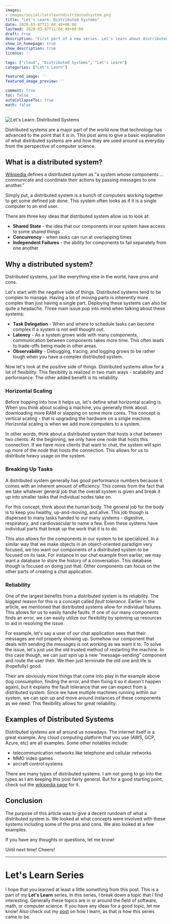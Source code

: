 ```yaml
---
images:
- images/social/letslearndistributedsystem.png
title: "Let's Learn: Distributed Systems"
date: 2020-03-07T11:04:49+08:00
lastmod: 2020-03-07T11:04:49+08:00
draft: true
description: "First part of a new series. Let's learn about distributed systems!"
show_in_homepage: true
show_description: true
license: ''

tags: ["cloud", "Distributed Systems", "Let's Learn"]
categories: ["Let's Learn"]

featured_image: ''
featured_image_preview: ''

comment: true
toc: false
autoCollapseToc: true
math: false
---
```


![Let's Learn: Distributed Systems](/images/social/letslearndistributedsystem.png)

Distributed systems are a major part of the world now that technology has advanced to the point that it is in. This post aims to give a basic explanation of what distributed systems are and how they are used around us everyday from the perspective of computer science.

## What is a distributed system?

[Wikipedia ](https://en.wikipedia.org/wiki/Distributed_computing)  defines a distributed system as "a system whose components ... communicate and coordinate their actions by passing messages to one another."

Simply put, a distributed system is a bunch of computers working together to get some defined job done. This system often looks as if it is a single computer to an end user.

There are three key ideas that distributed system allow us to look at: 

 - **Shared State** - the idea that our components in our system have access to some shared things
 - **Concurrency** - when tasks can run at overlapping times
 - **Independent Failures** - the ability for components to fail separately from one another

## Why a distributed system?

Distributed systems, just like everything else in the world, have pros and cons.

Let's start with the negative side of things. Distributed systems tend to be complex to manage. Having a lot of moving parts is inherently more complex than just having a single part. Deploying these systems can also be quite a headache. Three main issue pop into mind when talking about these systems:

 - **Task Delegation** - When and where to schedule tasks can become complex if a system is not well thought out.
 - **Latency** - As a system grows wide with many components, communication between components takes more time. This often leads to trade-offs being made in other areas.
 - **Observability** - Debugging, tracing, and logging grows to be rather tough when you have a complex distributed system. 


Now let's look at the positive side of things. Distributed systems allow for a lot of flexibility. This flexibility is realized in two main ways - scalability and performance. The other added benefit is its reliability. 

### Horizontal Scaling

Before hopping into how it helps us, let's define what horizontal scaling is. When you think about scaling a machine, you generally think about downloading more RAM or slapping on some more cores. This concept is vertical scaling - that is upgrading the hardware on a single machine. Horizontal scaling is when we add more computers to a system. 

In other words, think about a distributed system that hosts a chat between two clients. At the beginning, we only have one node that hosts this connection. If we have more clients that want to chat, the system will spin up more of the node that hosts the connection. This allows for us to distribute heavy usage on the system. 

### Breaking Up Tasks

A distributed system generally has good performance numbers because it comes with an inherent amount of efficiency. This comes from the fact that we take whatever general job that the overall system is given and break it up into smaller tasks that individual nodes take on.

For this concept, think about the human body. The general job for the body is to keep you healthy, up-and-moving, and alive. This job though is dispersed to many tasks handed to our many systems - digestive, respiratory, and cardiovascular to name a few. Even these systems have individual parts that break up the work that it is to do.

 This also allows for the components in our system to be specialized. In a similar way that we make objects in an object-oriented paradigm very focused, we too want our components of a distributed system to be focused on its task. For instance in our chat example from earlier, we may want a database to store the history of a conversation. This database though is focused on doing just that. Other components can focus on the other parts of creating a chat application.

### Reliability

One of the largest benefits from a distributed system is its reliability. The biggest reason for this is a concept called *fault tolerance*. Earlier in the article, we mentioned that distributed systems allow for individual failures. This allows for us to easily handle faults. If one of our many components finds an error, we can easily utilize our flexibility by spinning up resources to aid in resolving the issue.

For example, let's say a user of our chat application sees that their messages are not properly showing up. Somehow our component that deals with sending the messages is not working as we want it to. To solve the issue, let's just use the old trusted method of restarting the machine. In this case though, we can just spin up a new "message-sending" component and route the user their. We then just terminate the old one and life is (hopefully) good.

Their are obviously more things that come into play in the example above (log consumption, finding the error, and then fixing it so it doesn't happen again), but it explains the fault tolerance that we can expect from a distributed system. Since we have multiple machines running within our system, we can spin up and move around instances of these components as we need. This flexibility allows for great reliability.

## Examples of Distributed Systems

Distributed systems are all around us nowadays. The internet itself is a great example. Any cloud computing platform that you use (AWS, GCP, Azure, etc) are all examples. Some other notables include:

 - telecommunication networks like telephone and cellular networks
 - MMO video games
 - aircraft control systems

There are many types of distributed systems. I am not going to go into the types as I am keeping this post fairly general. But for a good starting point, check out the [wikipedia page](https://en.wikipedia.org/wiki/Distributed_computing) for it.

## Conclusion

The purpose of this article was to give a decent rundown of what a distributed system is. We looked at what concepts were involved with these systems including some of the pros and cons. We also looked at a few examples. 

If you have any thoughts or questions, let me know! 

Until next time! Cheers!

---------------------------

# Let's Learn Series

I hope that you learned at least a little something from this post. This is a part of my **Let's Learn** series. In this series, I break down a topic that I find interesting. Generally these topics are in or around the field of software, math, or computer science. If you have any ideas for a good topic, let me know! Also check out my [post](https://devsquared.space/2020/02/how-i-learn/) on how I learn, as that is how this series came to be.
